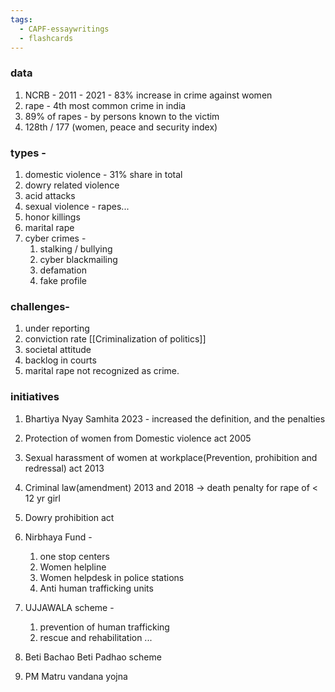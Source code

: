 ```yaml
---
tags:
  - CAPF-essaywritings
  - flashcards
---
```

### data
1. NCRB - 2011 - 2021 - 83% increase in crime against women
2. rape - 4th most common crime in india
3. 89% of rapes - by persons known to the victim
4. 128th / 177 (women, peace and security index)

### types - 
1. domestic violence - 31% share in total
2. dowry related violence
3. acid attacks
4. sexual violence - rapes...
5. honor killings
6. marital rape
7. cyber crimes - 
	1. stalking / bullying
	2. cyber blackmailing
	3. defamation
	4. fake profile

### challenges- 
1. under reporting
2. conviction rate [[Criminalization of politics]]
3. societal attitude
4. backlog in courts
5. marital rape not recognized as crime.

### initiatives
1. Bhartiya Nyay Samhita 2023 - increased the definition, and the penalties
2. Protection of women from Domestic violence act 2005
3. Sexual harassment of women at workplace(Prevention, prohibition and redressal) act 2013
4. Criminal law(amendment) 2013 and 2018 -> death penalty for rape of < 12 yr girl
5. Dowry prohibition act

6. Nirbhaya Fund -
	1. one stop centers
	2. Women helpline
	3. Women helpdesk in police stations
	4. Anti human trafficking units
7. UJJAWALA  scheme - 
	1. prevention of human trafficking
	2. rescue and rehabilitation ...
8. Beti Bachao Beti Padhao scheme
9. PM Matru vandana yojna
